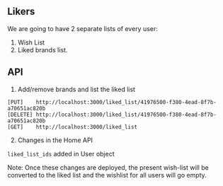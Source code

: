 Likers
------

We are going to have 2 separate lists of every user:

1. Wish List
2. Liked brands list.

API 
---

1. Add/remove brands and list the liked list

```
[PUT]    http://localhost:3000/liked_list/41976500-f380-4ead-8f7b-a70651ac820b
[DELETE] http://localhost:3000/liked_list/41976500-f380-4ead-8f7b-a70651ac820b
[GET]    http://localhost:3000/liked_list
```

2. Changes in the Home API

`liked_list_ids` added in User object

Note: Once these changes are deployed, the present wish-list will be converted to the liked list and the wishlist for all users will go empty.
